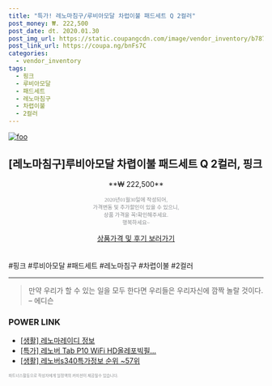 ```yaml
--- 
title: "특가! 레노마침구/루비아모달 차렵이불 패드세트 Q 2컬러" 
post_money: ₩. 222,500 
post_date: dt. 2020.01.30 
post_img_url: https://static.coupangcdn.com/image/vendor_inventory/b787/88362c0c21643ecad58a1d7f615e019f771b5f43372adb0a1ffe4e093c92.jpg 
post_link_url: https://coupa.ng/bnFs7C 
categories: 
  - vendor_inventory 
tags: 
  - 핑크 
  - 루비아모달 
  - 패드세트 
  - 레노마침구 
  - 차렵이불 
  - 2컬러 
--- 
```

[![foo](https://static.coupangcdn.com/image/vendor_inventory/b787/88362c0c21643ecad58a1d7f615e019f771b5f43372adb0a1ffe4e093c92.jpg)](https://coupa.ng/bnFs7C) 

## [레노마침구]루비아모달 차렵이불 패드세트 Q 2컬러, 핑크 
<p style="text-align: center;">**₩ 222,500**</p> 
<p style="text-align: center;"><span style="color: #898c8f; font-family: Georgia,Times,serif; font-size: 0.75em;">2020년01월30일에 작성되어, <br>가격변동 및 추가할인이 있을 수 있으니,<br> 상품 가격을 꼭!확인해주세요.<br>행복하세요~</span> 
</p>	 
<div markdown="0" style="text-align: center;"><a href="https://coupa.ng/bnFs7C" class="btn btn--success">상품가격 및 후기 보러가기</a></div> 
<br><br> 
  #핑크 #루비아모달 #패드세트 #레노마침구 #차렵이불 #2컬러 
<hr> 

> 만약 우리가 할 수 있는 일을 모두 한다면 우리들은 우리자신에 깜짝 놀랄 것이다. – 에디슨 


### POWER LINK

* <a href="https://blog.naver.com/santokki14/221768171292" target="_blank"> [생활] 레노마레이디 정보 </a>
* <a href="https://blog.naver.com/sakai111/221786255013" target="_blank">[특가] 레노버 Tab P10 WiFi HD올레포빅필...</a>
* <a href="https://blog.naver.com/sakai111/221772995156" target="_blank"> [생활] 레노버s340특가정보 순위 ~57위</a>

<span style="color: #898c8f; font-family: Georgia,Times,serif; font-size: 0.55em;">파트너스활동으로 작성자에게 일정액의 커미션이 제공될수 있습니다.</span> 
